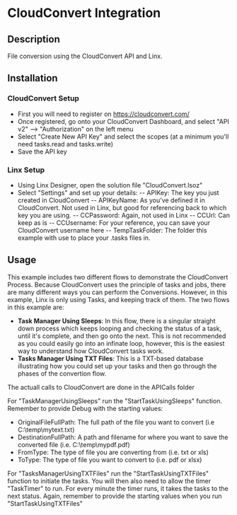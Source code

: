 # CloudConvert Integration

## Description

File conversion using the CloudConvert API and Linx.

## Installation

### CloudConvert Setup
- First you will need to register on https://cloudconvert.com/
- Once registered, go onto your CloudConvert Dashboard, and select "API v2" --> "Authorization" on the left menu
- Select "Create New API Key" and select the scopes (at a minimum you'll need tasks.read and tasks.write)
- Save the API key

### Linx Setup
- Using Linx Designer, open the solution file "CloudConvert.lsoz"
- Select "Settings" and set up your details:
-- APIKey: The key you just created in CloudConvert
-- APIKeyName: As you've defined it in CloudConvert. Not used in Linx, but good for referencing back to which key you are using.
-- CCPassword: Again, not used in Linx
-- CCUrl: Can keep as is
-- CCUsername: For your reference, you can save your CloudConvert username here
-- TempTaskFolder: The folder this example with use to place your .tasks files in.

## Usage

This example includes two different flows to demonstrate the CloudConvert Process. Because CloudConvert uses the principle of tasks and jobs, there are many different ways you can perform the Conversions. However, in this example, Linx is only using Tasks, and keeping track of them. The two flows in this example are:

- **Task Manager Using Sleeps**: In this flow, there is a singular straight down process which keeps looping and checking the status of a task, until it's complete, and then go onto the next. This is not recommended as you could easily go into an infinate loop, however, this is the easiest way to understand how CloudConvert tasks work.
- **Tasks Manager Using TXT Files**: This is a TXT-based database illustrating how you could set up your tasks and then go through the phases of the convertion flow. 

The actuall calls to CloudConvert are done in the APICalls folder

For "TaskManagerUsingSleeps" run the "StartTaskUsingSleeps" function. Remember to provide Debug with the starting values:
- OriginalFileFullPath: The full path of the file you want to convert (i.e C:\temp\mytext.txt)
- DestinationFullPath: A path and filename for where you want to save the converted file (i.e. C:\temp\mypdf.pdf)
- FromType: The type of file you are converting from (i.e. txt or xls)
- ToType: The type of file you want to convert to (i.e. pdf or xlsx)

For "TasksManagerUsingTXTFiles" run the "StartTaskUsingTXTFiles" function to initiate the tasks. You will then also need to allow the timer "TaskTimer" to run. For every minute the timer runs, it takes the tasks to the next status. Again, remember to provide the starting values when you run "StartTaskUsingTXTFiles"


